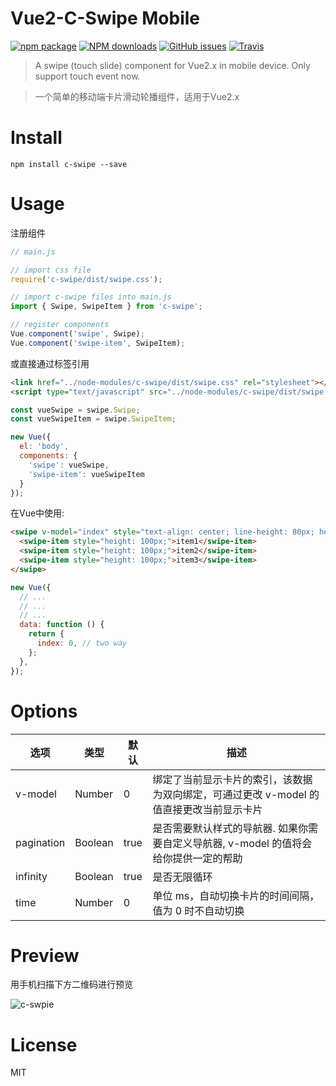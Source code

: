 # Vue2-C-Swipe Mobile

[![npm package](https://img.shields.io/npm/v/c-swipe.svg?style=flat-square)](https://www.npmjs.org/package/c-swipe)
[![NPM downloads](http://img.shields.io/npm/dm/c-swipe.svg?style=flat-square)](https://npmjs.org/package/c-swipe)
[![GitHub issues](https://img.shields.io/github/issues/pspgbhu/Vue2-C-Swipe-Mobile.svg)]()
[![Travis](https://travis-ci.org/pspgbhu/Vue2-C-Swipe-Mobile.svg?branch=master)]()

> A swipe (touch slide) component for Vue2.x in mobile device.
> Only support touch event now.

> 一个简单的移动端卡片滑动轮播组件，适用于Vue2.x

# Install
`npm install c-swipe --save`

# Usage

注册组件

```js
// main.js

// import css file
require('c-swipe/dist/swipe.css');

// import c-swipe files into main.js
import { Swipe, SwipeItem } from 'c-swipe';

// register components
Vue.component('swipe', Swipe);
Vue.component('swipe-item', SwipeItem);
```

或直接通过标签引用

```html
<link href="../node-modules/c-swipe/dist/swipe.css" rel="stylesheet"></head>
<script type="text/javascript" src="../node-modules/c-swipe/dist/swipe.js"></script>
```
```js
const vueSwipe = swipe.Swipe;
const vueSwipeItem = swipe.SwipeItem;

new Vue({
  el: 'body',
  components: {
    'swipe': vueSwipe,
    'swipe-item': vueSwipeItem
  }
});

```


在Vue中使用:

```html
<swipe v-model="index" style="text-align: center; line-height: 80px; height: 100px;">
  <swipe-item style="height: 100px;">item1</swipe-item>
  <swipe-item style="height: 100px;">item2</swipe-item>
  <swipe-item style="height: 100px;">item3</swipe-item>
</swipe>
```

```js
new Vue({
  // ...
  // ...
  // ...
  data: function () {
    return {
      index: 0, // two way
    };
  },
});
```


# Options

| 选项 | 类型 | 默认  | 描述 |
| ------ | ---- | -------- | ----------- |
| v-model| Number | 0 | 绑定了当前显示卡片的索引，该数据为双向绑定，可通过更改 v-model 的值直接更改当前显示卡片 |
| pagination | Boolean | true |是否需要默认样式的导航器. 如果你需要自定义导航器, v-model 的值将会给你提供一定的帮助 |
| infinity | Boolean | true | 是否无限循环 |
| time | Number | 0 | 单位 ms，自动切换卡片的时间间隔，值为 0 时不自动切换 |

# Preview

用手机扫描下方二维码进行预览

![c-swpie](https://pspgbhu.github.io/assets/img/c-swipe.png)

# License

MIT

